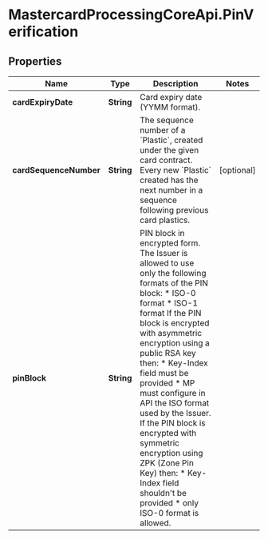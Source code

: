 # MastercardProcessingCoreApi.PinVerification

## Properties

Name | Type | Description | Notes
------------ | ------------- | ------------- | -------------
**cardExpiryDate** | **String** | Card expiry date (YYMM format).  | 
**cardSequenceNumber** | **String** | The sequence number of a &#x60;Plastic&#x60;, created under the given card contract. Every new &#x60;Plastic&#x60; created has the next number in a sequence following previous card plastics.  | [optional] 
**pinBlock** | **String** | PIN block in encrypted form. The Issuer is allowed to use only the following formats of the PIN block:   * ISO-0 format   * ISO-1 format  If the PIN block is encrypted with asymmetric encryption using a public RSA key then:   * Key-Index field must be provided   * MP must configure in API the ISO format used by the Issuer.  If the PIN block is encrypted with symmetric encryption using ZPK (Zone Pin Key) then:   * Key-Index field shouldn&#39;t be provided   * only ISO-0 format is allowed.  | 


